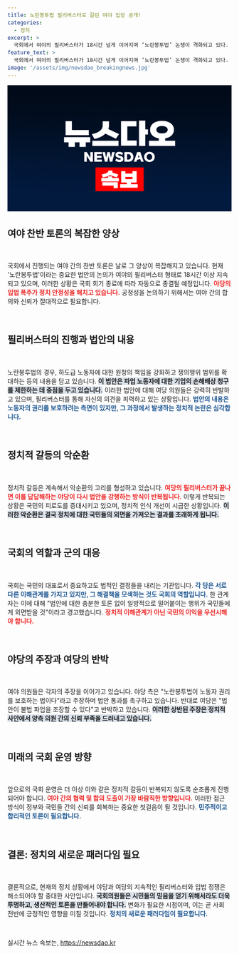 ```yaml
---
title: 노란봉투법 필리버스터로 갈린 여야 입장 공개!
categories:
  - 정치
excerpt: >
  국회에서 여야의 필리버스터가 18시간 넘게 이어지며 ‘노란봉투법’ 논쟁이 격화되고 있다. 여당의 반대와 야당의 입법 강행이 반복되며 정치의 갈등이 심화되는 상황, 국민의 목소리는 외면받고 있다.
feature_text: >
  국회에서 여야의 필리버스터가 18시간 넘게 이어지며 ‘노란봉투법’ 논쟁이 격화되고 있다. 여당의 반대와 야당의 입법 강행이 반복되며 정치의 갈등이 심화되는 상황, 국민의 목소리는 외면받고 있다.
image: '/assets/img/newsdao_breakingnews.jpg'
---
```


<p><img src="/assets/img/newsdao_breakingnews.jpg" alt="flaretime 속보" /></p>

<h2 data-ke-size="size26">여야 찬반 토론의 복잡한 양상</h2>

<p data-ke-size="size16">&nbsp;</p> 

<p>국회에서 진행되는 여야 간의 찬반 토론은 날로 그 양상이 복잡해지고 있습니다. 현재 '노란봉투법'이라는 중요한 법안의 논의가 여야의 필리버스터 형태로 18시간 이상 지속되고 있으며, 이러한 상황은 국회 회기 종료에 따라 자동으로 종결될 예정입니다. <b><span style="color: #ee2323;">야당의 입법 폭주가 정치 안정성을 해치고 있습니다.</span></b> 공정성을 논의하기 위해서는 여야 간의 합의와 신뢰가 절대적으로 필요합니다. </p>

<p data-ke-size="size16">&nbsp;</p>

<h2 data-ke-size="size26">필리버스터의 진행과 법안의 내용</h2>

<p data-ke-size="size16">&nbsp;</p>

<p>노란봉투법의 경우, 하도급 노동자에 대한 원청의 책임을 강화하고 쟁의행위 범위를 확대하는 등의 내용을 담고 있습니다. <b><span style="background-color: #21538527;">이 법안은 파업 노동자에 대한 기업의 손해배상 청구를 제한하는 데 중점을 두고 있습니다.</span></b> 이러한 법안에 대해 여당 의원들은 강력히 반발하고 있으며, 필리버스터를 통해 자신의 의견을 피력하고 있는 상황입니다. <b><span style="color: #1a5490;">법안의 내용은 노동자의 권리를 보호하려는 측면이 있지만, 그 과정에서 발생하는 정치적 논란은 심각합니다.</span></b></p>

<p data-ke-size="size16">&nbsp;</p>

<h2 data-ke-size="size26">정치적 갈등의 악순환</h2>

<p data-ke-size="size16">&nbsp;</p>

<p>정치적 갈등은 계속해서 악순환의 고리를 형성하고 있습니다. <b><span style="color: #ee2323;">여당의 필리버스터가 끝나면 이를 답답해하는 야당이 다시 법안을 강행하는 방식이 반복됩니다.</span></b> 이렇게 반복되는 상황은 국민의 피로도를 증대시키고 있으며, 정치적 인식 개선이 시급한 상황입니다. <b><span style="background-color: #21538527;">이러한 악순환은 결국 정치에 대한 국민들의 외면을 가져오는 결과를 초래하게 됩니다.</span></b></p>

<p data-ke-size="size16">&nbsp;</p>

<h2 data-ke-size="size26">국회의 역할과 군의 대응</h2>

<p data-ke-size="size16">&nbsp;</p>

<p>국회는 국민의 대표로서 중요하고도 법적인 결정들을 내리는 기관입니다. <b><span style="color: #1a5490;">각 당은 서로 다른 이해관계를 가지고 있지만, 그 해결책을 모색하는 것도 국회의 역할입니다.</span></b> 한 관계자는 이에 대해 "법안에 대한 충분한 토론 없이 일방적으로 밀어붙이는 행위가 국민들에게 외면받을 것"이라고 경고했습니다. <b><span style="color: #ee2323;">정치적 이해관계가 아닌 국민의 이익을 우선시해야 합니다.</span></b></p>

<p data-ke-size="size16">&nbsp;</p>

<h2 data-ke-size="size26">야당의 주장과 여당의 반박</h2>

<p data-ke-size="size16">&nbsp;</p>

<p>여야 의원들은 각자의 주장을 이어가고 있습니다. 야당 측은 "노란봉투법이 노동자 권리를 보호하는 법이다"라고 주장하며 법안 통과를 촉구하고 있습니다. 반대로 여당은 "법안이 불법 파업을 조장할 수 있다"고 반박하고 있습니다. <b><span style="background-color: #21538527;">이러한 상반된 주장은 정치적 사안에서 양측 의원 간의 신뢰 부족을 드러내고 있습니다.</span></b> </p>

<p data-ke-size="size16">&nbsp;</p>

<h2 data-ke-size="size26">미래의 국회 운영 방향</h2>

<p data-ke-size="size16">&nbsp;</p>

<p>앞으로의 국회 운영은 더 이상 이와 같은 정치적 갈등이 반복되지 않도록 순조롭게 진행되어야 합니다. <b><span style="color: #ee2323;">여야 간의 협력 및 합의 도출이 가장 바람직한 방향입니다.</span></b> 이러한 접근 방식이 정부와 국민들 간의 신뢰를 회복하는 중요한 첫걸음이 될 것입니다. <b><span style="color: #1a5490;">민주적이고 합리적인 토론이 필요합니다.</span></b></p>

<p data-ke-size="size16">&nbsp;</p>

<h2 data-ke-size="size26">결론: 정치의 새로운 패러다임 필요</h2>

<p data-ke-size="size16">&nbsp;</p>

<p>결론적으로, 현재의 정치 상황에서 야당과 여당의 지속적인 필리버스터와 입법 정쟁은 해소되어야 할 중대한 사안입니다. <b><span style="background-color: #21538527;">국회의원들은 시민들의 믿음을 얻기 위해서라도 더욱 투명하고, 생산적인 토론을 만들어내야 합니다.</span></b> 변화가 필요한 시점이며, 이는 곧 사회 전반에 긍정적인 영향을 미칠 것입니다. <b><span style="color: #1a5490;">정치의 새로운 패러다임이 필요합니다.</span></b> </p>

<p data-ke-size="size16">&nbsp;</p>
실시간 뉴스 속보는, <a href="https://newsdao.kr" rel="dofollow">https://newsdao.kr</a>


